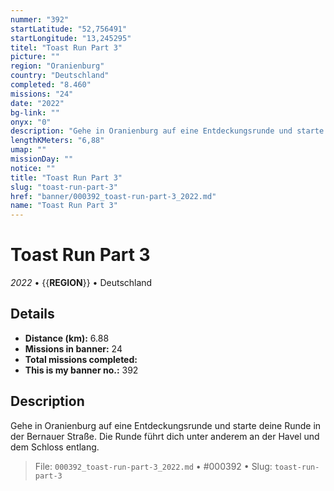 ```yaml
---
nummer: "392"
startLatitude: "52,756491"
startLongitude: "13,245295"
titel: "Toast Run Part 3"
picture: ""
region: "Oranienburg"
country: "Deutschland"
completed: "8.460"
missions: "24"
date: "2022"
bg-link: ""
onyx: "0"
description: "Gehe in Oranienburg auf eine Entdeckungsrunde und starte deine Runde in der Bernauer Straße.\nDie Runde führt dich unter anderem an der Havel und dem Schloss entlang."
lengthKMeters: "6,88"
umap: ""
missionDay: ""
notice: ""
title: "Toast Run Part 3"
slug: "toast-run-part-3"
href: "banner/000392_toast-run-part-3_2022.md"
name: "Toast Run Part 3"
---
```

# Toast Run Part 3

*2022* • {{__REGION__}} • Deutschland





## Details
- **Distance (km):** 6.88
- **Missions in banner:** 24
- **Total missions completed:** 
- **This is my banner no.:** 392



## Description
Gehe in Oranienburg auf eine Entdeckungsrunde und starte deine Runde in der Bernauer Straße.
Die Runde führt dich unter anderem an der Havel und dem Schloss entlang.




> File: `000392_toast-run-part-3_2022.md` • #000392 • Slug: `toast-run-part-3`
